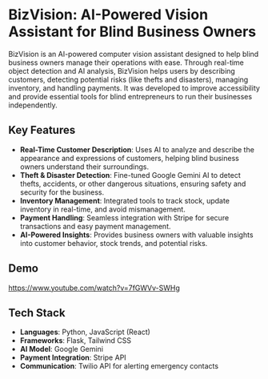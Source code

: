 # BizVision: AI-Powered Vision Assistant for Blind Business Owners

BizVision is an AI-powered computer vision assistant designed to help blind business owners manage their operations with ease. Through real-time object detection and AI analysis, BizVision helps users by describing customers, detecting potential risks (like thefts and disasters), managing inventory, and handling payments. It was developed to improve accessibility and provide essential tools for blind entrepreneurs to run their businesses independently.

## Key Features

- **Real-Time Customer Description**: Uses AI to analyze and describe the appearance and expressions of customers, helping blind business owners understand their surroundings.
- **Theft & Disaster Detection**: Fine-tuned Google Gemini AI to detect thefts, accidents, or other dangerous situations, ensuring safety and security for the business.
- **Inventory Management**: Integrated tools to track stock, update inventory in real-time, and avoid mismanagement.
- **Payment Handling**: Seamless integration with Stripe for secure transactions and easy payment management.
- **AI-Powered Insights**: Provides business owners with valuable insights into customer behavior, stock trends, and potential risks.

## Demo
https://www.youtube.com/watch?v=7fGWVv-SWHg

## Tech Stack

- **Languages**: Python, JavaScript (React)
- **Frameworks**: Flask, Tailwind CSS
- **AI Model**: Google Gemini
- **Payment Integration**: Stripe API
- **Communication**: Twilio API for alerting emergency contacts
